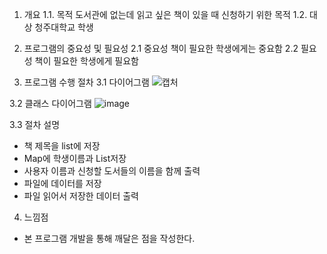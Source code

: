 1. 개요
1.1. 목적
   도서관에 없는데 읽고 싶은 책이 있을 때 신청하기 위한 목적
1.2. 대상
   청주대학교 학생

3. 프로그램의 중요성 및 필요성
2.1 중요성
   책이 필요한 학생에게는 중요함
2.2 필요성
   책이 필요한 학생에게 필요함

5. 프로그램 수행 절차
3.1 다이어그램
![캡처](https://github.com/user-attachments/assets/ce34026e-fdea-437b-a015-ffcd74949b32)


3.2 클래스 다이어그램
![image](https://github.com/user-attachments/assets/44f79616-c9e1-4b78-a6f7-c32da2c8ded0)

3.3 절차 설명
- 책 제목을 list에 저장
- Map에 학생이름과 List저장
- 사용자 이름과 신청할 도서들의 이름을 함께 출력
- 파일에 데이터를 저장
- 파일 읽어서 저장한 데이터 출력


4. 느낌점
- 본 프로그램 개발을 통해 깨달은 점을 작성한다.
